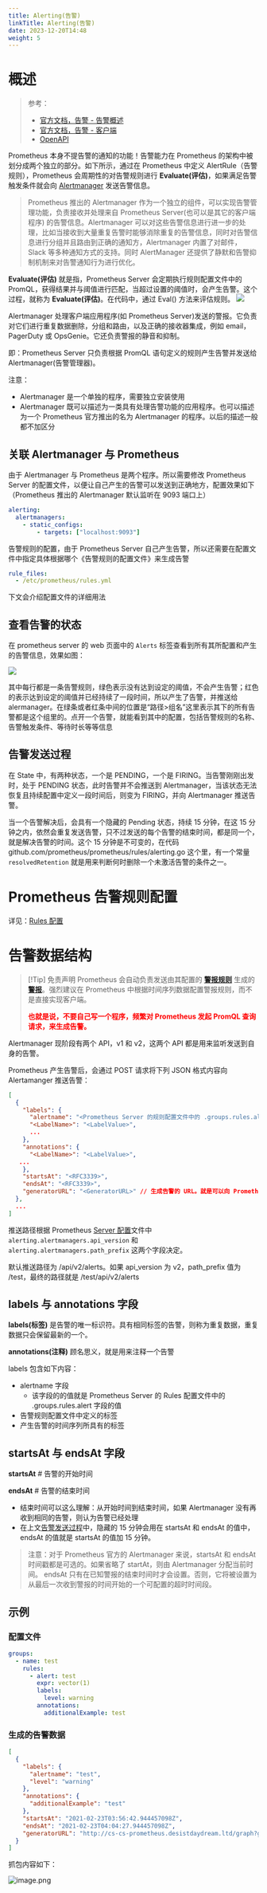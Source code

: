 ```yaml
---
title: Alerting(告警)
linkTitle: Alerting(告警)
date: 2023-12-20T14:48
weight: 5
---
```


# 概述

> 参考：
>
> - [官方文档，告警 - 告警概述](https://prometheus.io/docs/alerting/latest/overview/)
> - [官方文档，告警 - 客户端](https://prometheus.io/docs/alerting/latest/clients/)
> - [OpenAPI](https://github.com/prometheus/alertmanager/blob/main/api/v2/openapi.yaml)

Prometheus 本身不提告警的通知的功能！告警能力在 Prometheus 的架构中被划分成两个独立的部分。如下所示，通过在 Prometheus 中定义 AlertRule（告警规则），Prometheus 会周期性的对告警规则进行 **Evaluate(评估)**，如果满足告警触发条件就会向 [Alertmanager](/docs/6.可观测性/Metrics/Alertmanager/Alertmanager.md) 发送告警信息。

> Prometheus 推出的 Alertmanager 作为一个独立的组件，可以实现告警管理功能，负责接收并处理来自 Prometheus Server(也可以是其它的客户端程序) 的告警信息。Alertmanager 可以对这些告警信息进行进一步的处理，比如当接收到大量重复告警时能够消除重复的告警信息，同时对告警信息进行分组并且路由到正确的通知方，Alertmanager 内置了对邮件，Slack 等多种通知方式的支持。同时 AlertManager 还提供了静默和告警抑制机制来对告警通知行为进行优化。

**Evaluate(评估)** 就是指，Prometheus Server 会定期执行规则配置文件中的 PromQL，获得结果并与阈值进行匹配，当超过设置的阈值时，会产生告警。这个过程，就称为 **Evaluate(评估)**。在代码中，通过 Eval() 方法来评估规则。
![](https://notes-learning.oss-cn-beijing.aliyuncs.com/sw6o6t/1616069590594-41190e69-d023-4ef4-87ad-fdc1a7cf8b6f.png)

Alertmanager 处理客户端应用程序(如 Prometheus Server)发送的警报。它负责对它们进行重复数据删除，分组和路由，以及正确的接收器集成，例如 email，PagerDuty 或 OpsGenie。它还负责警报的静音和抑制。

即：Prometheus Server 只负责根据 PromQL 语句定义的规则产生告警并发送给 Alertmanager(告警管理器)。

注意：

- Alertmanager 是一个单独的程序，需要独立安装使用
- Alertmanager 既可以描述为一类具有处理告警功能的应用程序。也可以描述为一个 Prometheus 官方推出的名为 Alertmanager 的程序。以后的描述一般都不加区分

## 关联 Alertmanager 与 Prometheus

由于 Alertmanager 与 Prometheus 是两个程序。所以需要修改 Prometheus Server 的配置文件，以便让自己产生的告警可以发送到正确地方，配置效果如下（Prometheus 推出的 Alertmanager 默认监听在 9093 端口上）

```yaml
alerting:
  alertmanagers:
    - static_configs:
        - targets: ["localhost:9093"]
```

告警规则的配置，由于 Prometheus Server 自己产生告警，所以还需要在配置文件中指定具体根据哪个《告警规则的配置文件》来生成告警

```yaml
rule_files:
  - /etc/prometheus/rules.yml
```

下文会介绍配置文件的详细用法

## 查看告警的状态

在 prometheus server 的 web 页面中的 `Alerts` 标签查看到所有其所配置和产生的告警信息，效果如图：

![](https://notes-learning.oss-cn-beijing.aliyuncs.com/sw6o6t/1616069590604-e9eaacdf-e275-4662-b8f1-8d1739a63fc4.jpeg)

其中每行都是一条告警规则，绿色表示没有达到设定的阈值，不会产生告警；红色的表示达到设定的阈值并已经持续了一段时间，所以产生了告警，并推送给 alermanager。在绿条或者红条中间的位置是“路径>组名”这里表示其下的所有告警都是这个组里的。点开一个告警，就能看到其中的配置，包括告警规则的名称、告警触发条件、等待时长等等信息

## 告警发送过程

在 State 中，有两种状态，一个是 PENDING，一个是 FIRING。当告警刚刚出发时，处于 PENDING 状态，此时告警并不会推送到 Alertmanager，当该状态无法恢复且持续配置中定义一段时间后，则变为 FIRING，并向 Alertmanager 推送告警。

当一个告警解决后，会具有一个隐藏的 Pending 状态，持续 15 分钟，在这 15 分钟之内，依然会重复发送告警，只不过发送的每个告警的结束时间，都是同一个，就是解决告警的时间。这个 15 分钟是不可变的，在代码 github.com/prometheus/prometheus/rules/alerting.go 这个里，有一个常量 `resolvedRetention` 就是用来判断何时删除一个未激活告警的条件之一。

# Prometheus 告警规则配置

详见：[Rules 配置](/docs/6.可观测性/Metrics/Prometheus/Rules%20配置.md)

# 告警数据结构

> [!Tip] 免责声明
> Prometheus 会自动负责发送由其配置的 **[警报规则](https://prometheus.io/docs/prometheus/latest/configuration/alerting_rules/)** 生成的 **[警报](https://prometheus.io/docs/prometheus/latest/configuration/alerting_rules/)**。强烈建议在 Prometheus 中根据时间序列数据配置警报规则，而不是直接实现客户端。
>
> **<font color="#ff0000">也就是说，不要自己写一个程序，频繁对 Prometheus 发起 PromQL 查询请求，来生成告警。</font>**

Alertmanager 现阶段有两个 API，v1 和 v2，这两个 API 都是用来监听发送到自身的告警。

Prometheus 产生告警后，会通过 POST 请求将下列 JSON 格式内容向 Alertamanger 推送告警：

```json
[
  {
    "labels": {
      "alertname": "<Prometheus Server 的规则配置文件中的 .groups.rules.alert 字段的值>",
      "<LabelName>": "<LabelValue>",
      ...
    },
    "annotations": {
      "<LabelName>": "<LabelValue>",
   ...
    },
    "startsAt": "<RFC3339>",
    "endsAt": "<RFC3339>",
    "generatorURL": "<GeneratorURL>" // 生成告警的 URL。就是可以向 Prometheus API 发送的包含 PromQL 的完整 URL
  },
  ...
]
```

推送路径根据 Prometheus [Server 配置](/docs/6.可观测性/Metrics/Prometheus/Server%20配置.md)文件中 `alerting.alertmanagers.api_version` 和 `alerting.alertmanagers.path_prefix` 这两个字段决定。

默认推送路径为 /api/v2/alerts。如果 api_version 为 v2，path_prefix 值为 /test，最终的路径就是 /test/api/v2/alerts

## labels 与 annotations 字段

**labels(标签)** 是告警的唯一标识符。具有相同标签的告警，则称为重复数据，重复数据只会保留最新的一个。

**annotations(注释)** 顾名思义，就是用来注释一个告警

labels 包含如下内容：

- alertname 字段
  - 该字段的的值就是 Prometheus Server 的 Rules 配置文件中的 .groups.rules.alert 字段的值
- 告警规则配置文件中定义的标签
- 产生告警的时间序列所具有的标签

## startsAt 与 endsAt 字段

**startsAt** # 告警的开始时间

**endsAt** # 告警的结束时间

- 结束时间可以这么理解：从开始时间到结束时间，如果 Alertmanager 没有再收到相同的告警，则认为告警已经处理
- 在上文[告警发送过程](#告警发送过程)中，隐藏的 15 分钟会用在 startsAt 和 endsAt 的值中，endsAt 的值就是 startsAt 的值加 15 分钟。

> 注意：对于 Prometheus 官方的 Alertmanager 来说，startsAt 和 endsAt 时间戳都是可选的。如果省略了 startAt，则由 Alertmanager 分配当前时间。 endsAt 只有在已知警报的结束时间时才会设置。否则，它将被设置为从最后一次收到警报的时间开始的一个可配置的超时时间段。

## 示例

### 配置文件

```yaml
groups:
  - name: test
    rules:
      - alert: test
        expr: vector(1)
        labels:
          level: warning
        annotations:
          additionalExample: test
```

### 生成的告警数据

```json
[
  {
    "labels": {
      "alertname": "test",
      "level": "warning"
    },
    "annotations": {
      "additionalExample": "test"
    },
    "startsAt": "2021-02-23T03:56:42.944457098Z",
    "endsAt": "2021-02-23T04:04:27.944457098Z",
    "generatorURL": "http://cs-cs-prometheus.desistdaydream.ltd/graph?g0.expr=vector%281%29\u0026g0.tab=1"
  }
]
```

抓包内容如下：

![image.png](https://notes-learning.oss-cn-beijing.aliyuncs.com/sw6o6t/1621754366379-909c188e-f854-4c8e-8a9d-e75b6e671d2c.png)
